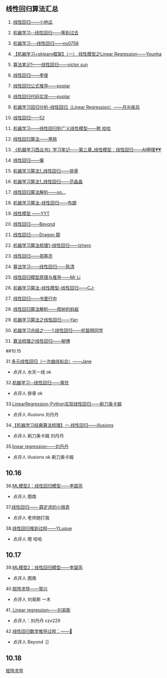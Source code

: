 ## 线性回归算法汇总
1. [线性回归——小地瓜](https://blog.csdn.net/limengjuhanxin/article/details/82962902) 

2. [机器学习--线性回归——等到过去](https://blog.csdn.net/lgy54321/article/details/82974192)

3. [机器学习---线性回归——no0758](https://blog.csdn.net/jiebanmin0773/article/details/82962182)
 
4. [【机器学习+sklearn框架】（一） 线性模型之Linear Regression——Younha](https://blog.csdn.net/walk_power/article/details/82924363)
 
5. [算法笔记1——线性回归——victor sun](https://blog.csdn.net/IOT_victor/article/details/82960820)
 
6. [线性回归——李俊](https://www.jianshu.com/p/c2b86f002b64)
 
7. [线性回归公式推导——poplar](https://blog.csdn.net/qq_34553043/article/details/81989971)
 
8. [线性回归代码实现——poplar](https://github.com/YMaoJian/231n_camp/blob/master/supervised_learning/LinearRegression.py) 
 
8. [机器学习回归分析-线性回归（Linear Regression）——月光疾风](https://yezuolin.com/2018/10/Machine-Learning(Linear-Regression)/)
 
9. [线性回归——52](https://github.com/wangjiaxin24/machine_learning-52/blob/master/linear_regression/linear_regression_description.md)
 
10. [机器学习——线性回归到广义线性模型——嗯 哈哈](https://blog.csdn.net/weixin_41246832/article/details/82916841)

11. [线性回归算法——黑桃](https://github.com/Heitao5200/Heitao5200_MachineLearning/blob/master/LR/LinearRegression.md)

12. [《机器学习西瓜书》学习笔记——第三章_线性模型：线性回归——At啊噗💗💗](https://blog.csdn.net/weixin_38278334/article/details/82432761)

13. [线性回归——爖](http://note.youdao.com/noteshare?id=981825c617d47c10f4e0c373e8b7bfff)

14. [机器学习算法1_线性回归——排骨](https://blog.csdn.net/q370835062/article/details/82943365)

15. [机器学习算法1_线性回归——范晶晶](https://blog.csdn.net/Datawhale/article/details/82931967)

16. [线性回归算法解析——so...](https://blog.csdn.net/m0_37803230/article/details/82972899)

17. [机器学习算法-线性回归——布朗](https://blog.csdn.net/hahayikeshu/article/details/82964574)
 
18. [线性模型 ——YYT](https://github.com/yangyyt/powerToGrow/blob/master/AlgorithmReview/LinearModel.ipynb)

19. [线性回归——Beyond](https://blog.csdn.net/hhkk6/article/details/82965507)

20. [线性回归——Dragon 龍](http://2af1eb17.wiz03.com/share/s/0GYuIn089k3v2D4B2r1VTnRS3n05B92fcQ6f2xFlbI2eTB20)
 
21. [机器学习算法梳理1-线性回归——lzhero](https://blog.csdn.net/weixin_42007359/article/details/82969283)

22. [线性回归——郑基亮](https://www.cnblogs.com/marathoner/p/9760428.html)

23. [算法学习——线性回归——陈清](https://blog.csdn.net/small_persimmon/article/details/82973400)
 
24. [线性回归模型原理与推导——Mr Li](https://www.jianshu.com/p/6305f2f8077c?from=timeline)
 
25. [机器学习算法-线性模型-线性回归——CJ-](https://blog.csdn.net/qq_35547281/article/details/82975704)
 
26. [线性回归——书里行中](https://blog.csdn.net/qq_33699659/article/details/82957166)
 
27. [线性回归算法解析——爬树的蚂蚁](https://blog.csdn.net/m0_37803230/article/details/82972899)
 
28. [机器学习算法之线性回归——Yan](https://blog.csdn.net/qq_25853383/article/details/82990407)
 
29. [机器学习总结之----1.线性回归——机智翔同学](https://blog.csdn.net/GreatXiang888/article/details/82993741)
 
30. [算法梳理之线性回归——柳博](https://blog.csdn.net/botion/article/details/83056412)

##10.15

31.[多元线性回归（一次曲线拟合）——Jane](https://zhuanlan.zhihu.com/p/43533811)
* 点评人 水天一线 ok

32.[机器学习--线性回归——离忧](https://blog.csdn.net/qq_19917979/article/details/80169072)
* 点评人 排骨 ok

33.[LinearRegression-Python实现线性回归——剃刀奥卡姆](https://blog.csdn.net/qq_29027865/article/details/82499072)
* 点评人 illusions 刘丹丹

34.[【机器学习经典算法梳理】一.线性回归——illusions](https://blog.csdn.net/weixin_41712499/article/details/83045660)
* 点评人 剃刀奥卡姆 刘丹丹 

35.[linear regression——刘丹丹](http://note.youdao.com/noteshare?id=0bbe80d3d4f6cbe08008ddca3984cd03&sub=9ABC01887E0349B08FF14E1BC64A0ED0)
* 点评人 illusions  ok  剃刀奥卡姆

## 10.16


36.[ML模型2：线性回归模型——李碧菡](https://blog.csdn.net/a786150017/article/details/83062668)
* 点评人 图南

37.[线性回归—— 薛定谔的小佩奇](https://blog.csdn.net/zt741743/article/details/83089942)
* 点评人 老师她打我 

38.[线性回归推到过程——YLuque](https://blog.csdn.net/weixin_41985789/article/details/83064776)
*  点评人 嗯 哈哈


## 10.17
39.[ML模型2：线性回归模型——李碧菡](https://blog.csdn.net/a786150017/article/details/83062668)
 * 点评人 图南

40.[矩阵求导——常兴](https://www.cnblogs.com/xiaoma927/p/9781270.html)
 * 点评人 刘易斯 一木

41.[ Linear regression——刘易斯](https://github.com/jianghaolouis/cs229_MachineLearning/blob/master/Lecture_notes.ipynb)
 * 点评人：刘丹丹 czx229

42.[线性回归数学推导过程：——🥕](https://blog.csdn.net/qq_29087755/article/details/83109676)
 * 点评人 Beyond 
[]

## 10.18

[矩阵求导]()





















